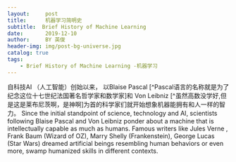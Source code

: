 ```yaml
---
layout:     post
title:      机器学习简明史
subtitle:  Brief History of Machine Learning
date:       2019-12-10
author:     BY 英俊
header-img: img/post-bg-universe.jpg
catalog: true
tags:
    - Brief History of Machine Learning -机器学习
---
```


自科技AI （人工智能）创始以来， 以Blaise Pascal [^Pascal语言的名称就是为了纪念这位十七世纪法国著名哲学家和数学家]和 Von Leibniz [^虽然高数没学好,但是这是莱布尼茨啊，是神啊]为首的科学家们就开始想象机器能拥有和人一样的智力。
Since the initial standpoint of science, technology and AI, scientists following Blaise Pascal and Von Leibniz ponder about a machine that is intellectually capable as much as humans. Famous writers like Jules
Verne , Frank Baum (Wizard of OZ), Marry Shelly (Frankenstein), George Lucas (Star Wars) dreamed artificial beings resembling human behaviors or even more, swamp humanized skills in different contexts.
 
